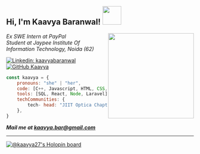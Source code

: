 <!---# Hi, I'm Kaavya #
### 👨🏻‍💻 About Me- ###
- 👋 I’m Kaavya Baranwal, a keen learner.
- 🎓 I'm a pre-final year student pursuing Bachelors of Technology at Jaypee Institute of Information Technology, Noida(62).
- 👀 I’m interested in learning new programming languages and exploring new technologies.
- 📫 
### 🛠 Tech Stack- ###
- `C++`  `C` `Python (familiar)`
- `HTML`  `CSS` `JavaScript` `React JS` `Laravel` -->
<!-- - `SQL (basics)`
- `Photoshop (basics)` -->
<!-- #### Currently Learning - 
`React JS` -->
<!-- - 📫 How to reach me ...
 -->
<!---
kaavyabaranwal/kaavyabaranwal is a ✨ special ✨ repository because its `README.md` (this file) appears on your GitHub profile.
You can click the Preview link to take a look at your changes.
--->
<h2> Hi, I'm Kaavya Baranwal! <img src="https://media.giphy.com/media/mGcNjsfWAjY5AEZNw6/giphy.gif" width="50"></h2>
<img align='right' src="https://media.giphy.com/media/ieyl9zmCjO4b4t6qoY/giphy.gif" width="230">
<p><em>Ex SWE Intern at PayPal </br>Student at Jaypee Institute Of Information Technology, Noida (62)
</em></p>


[![Linkedin: kaavyabaranwal](https://img.shields.io/badge/-kaavyabaranwal-blue?style=flat-square&logo=Linkedin&logoColor=white&link=https://www.linkedin.com/in/kaavya-baranwal/)](https://www.linkedin.com/in/kaavya-baranwal/)
[![GitHub Kaavya](https://img.shields.io/github/followers/kaavyabaranwal?label=follow&style=social)](https://github.com/kaavyabaranwal)


<!--- ### <img src="https://media.giphy.com/media/VgCDAzcKvsR6OM0uWg/giphy.gif" width="50"> A little more about me...  --->

```javascript
const kaavya = {
    pronouns: "she" | "her",
    code: [C++, Javascript, HTML, CSS, Python, Java, PHP],
    tools: [SQL, React, Node, Laravel],
    techCommunities: {
        tech- head: "JIIT Optica Chapter",
    },
}
```

<em><b> Mail me at kaavya.bar@gmail.com</b></em>

---

[![@kaavya27's Holopin board](https://holopin.me/kaavya27)](https://holopin.io/@kaavya27)
